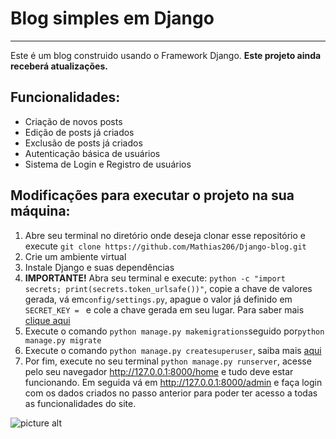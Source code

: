 # Blog simples em Django
- - - -
Este é um blog construido usando o Framework Django. **Este projeto ainda receberá atualizações.**

## Funcionalidades:
- Criação de novos posts
- Edição de posts já criados
- Exclusão de posts já criados
- Autenticação básica de usuários
- Sistema de Login e Registro de usuários
## Modificações para executar o projeto na sua máquina:
1. Abre seu terminal no diretório onde deseja clonar esse repositório e execute ```git clone https://github.com/Mathias206/Django-blog.git```
2. Crie um ambiente virtual
3. Instale Django e suas dependências
5. **IMPORTANTE!** Abra seu terminal e execute: ```python -c "import secrets; print(secrets.token_urlsafe())"```, copie a chave de valores gerada, vá em```config/settings.py```, apague o valor já definido em ```SECRET_KEY = ``` e cole a chave gerada em seu lugar. Para saber mais [clique aqui](https://docs.djangoproject.com/en/3.2/ref/settings/#secret-key)
6. Execute o comando ``` python manage.py makemigrations ```seguido por```python manage.py migrate ```
7. Execute o comando ```python manage.py createsuperuser```, saiba mais [aqui](https://docs.djangoproject.com/en/3.2/intro/tutorial02/#creating-an-admin-user)
8. Por fim, execute no seu terminal ```python manage.py runserver```, acesse pelo seu navegador http://127.0.0.1:8000/home e tudo deve estar funcionando. Em seguida vá em http://127.0.0.1:8000/admin e faça login com os dados criados no passo anterior para poder ter acesso a todas as funcionalidades do site.

![picture alt](https://lh3.googleusercontent.com/1pzqOT3uEhF-ok9ydOxpdXKRFtR6yYQll87OiaQO9zr0PkY59wvFyZfO8gfyTCEm5xObLpNiWG8UOgvKhInVbql1-_mOVGgdqnyaQ1rqP7tVtJJIq8hkj3gGVKNHfJGnLyOxIhhs-4ARmzU_UhEKNL9HoxXyxgk8kg13OPKpfLmb_YzOT-gBcn8wR3pbYRJGFDWcFXZU5UchV8aEPaqoSMFgdAvZkAA7W4NpGNFYdIqKFI69g6WZSASe7s6RScEpPOMrLpM0bzURF5YEW89R5RIjmAkhevdLKjlw8Zx2ys8PDNDeKr2gaNnsMq2C1gmUT1odOpi0DMRL5xLifhLxssCmLdfHeR-BVdPLbiTgUmz1c8MBylbpO3pdo0UTlHkVLvlrkp5RMI88w9xvGecAdCzUXntSumlGCKPRrBoPWSSePnM6pHzvY1jsM2aT_mWIR7iII_kRmpCFmIXnCnjXRYe4WtYRLpgU9r9rdvFetKkWhc7-e7Ln3RsTLcVaL4B6L9fTIXApCYTzRkIwJ7XwXWcf4BPZ1BIW1Wr6d2kAircTI2Me-O-5IlvjXVq5gaTvCZHb1QFvz3aNDrmHH1oBRBq83qTF6t8tO422yaRjThDs2Hkaf_h65-PVJ5qU3dcYj1DWsOwKLmivI7OjEmvdt3SQQ1hB5Ps9Lzyvp57796qvZbhABAKC9_fGxKd25OAXiAvIik2l66CcdMnOElZTsvzl=w1364-h671-no?authuser=0)
